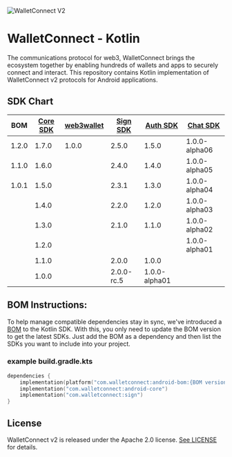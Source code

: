 ![WalletConnect V2](/docs/walletconnect-banner.svg)

# **WalletConnect - Kotlin**

The communications protocol for web3, WalletConnect brings the ecosystem together by enabling hundreds of wallets and apps to securely connect and interact. This repository contains Kotlin implementation of
WalletConnect v2 protocols for Android applications.

####
## SDK Chart

| BOM   | [Core SDK](androidCore) | [web3wallet](web3/wallet) | [Sign SDK](sign) | [Auth SDK](auth) | [Chat SDK](chat) |
|-------|-------------------------|---------------------------|------------------|------------------|------------------|
| 1.2.0 | 1.7.0                   | 1.0.0                     | 2.5.0            | 1.5.0            | 1.0.0-alpha06    |
| 1.1.0 | 1.6.0                   |                           | 2.4.0            | 1.4.0            | 1.0.0-alpha05    |
| 1.0.1 | 1.5.0                   |                           | 2.3.1            | 1.3.0            | 1.0.0-alpha04    |
|       | 1.4.0                   |                           | 2.2.0            | 1.2.0            | 1.0.0-alpha03    |
|       | 1.3.0                   |                           | 2.1.0            | 1.1.0            | 1.0.0-alpha02    |
|       | 1.2.0                   |                           |                  |                  | 1.0.0-alpha01    |
|       | 1.1.0                   |                           | 2.0.0            | 1.0.0            |                  |
|       | 1.0.0                   |                           | 2.0.0-rc.5       | 1.0.0-alpha01    |                  |


## BOM Instructions:
To help manage compatible dependencies stay in sync, we've introduced a [BOM](https://docs.gradle.org/current/userguide/platforms.html#sub:bom_import) to the Kotlin SDK. With this, you only need to update the BOM version to get the latest SDKs. Just add the BOM as a dependency and then list the SDKs you want to include into your project.    

### example build.gradle.kts
```kotlin
dependencies {
    implementation(platform("com.walletconnect:android-bom:{BOM version}"))
    implementation("com.walletconnect:android-core")
    implementation("com.walletconnect:sign")
}
```

## License
WalletConnect v2 is released under the Apache 2.0 license. [See LICENSE](/LICENSE) for details.
